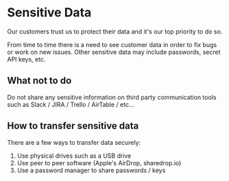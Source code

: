 # Sensitive Data

Our customers trust us to protect their data and it's our top priority to do so.

From time to time there is a need to see customer data in order to fix bugs or work on new issues. Other sensitive data may include passwords, secret API keys, etc.

## What not to do

Do not share any sensitive information on third party communication tools such as Slack / JIRA / Trello / AirTable / etc...

## How to transfer sensitive data

There are a few ways to transfer data securely:

1. Use physical drives such as a USB drive
2. Use peer to peer software (Apple's AirDrop, sharedrop.io)
3. Use a password manager to share passwords / keys
